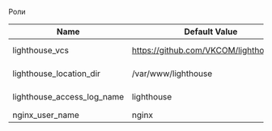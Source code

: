 Роли

| Name                       | Default Value                           | Description     |
|----------------------------|-----------------------------------------|-----------------|
| lighthouse_vcs             | https://github.com/VKCOM/lighthouse.git | Ресурс для скачивания |
| lighthouse_location_dir    | /var/www/lighthouse                     | Инсталяция патча    |
| lighthouse_access_log_name | lighthouse                              | Наименование в логах |
| nginx_user_name            | nginx                                   | Имя  Nginx  |




